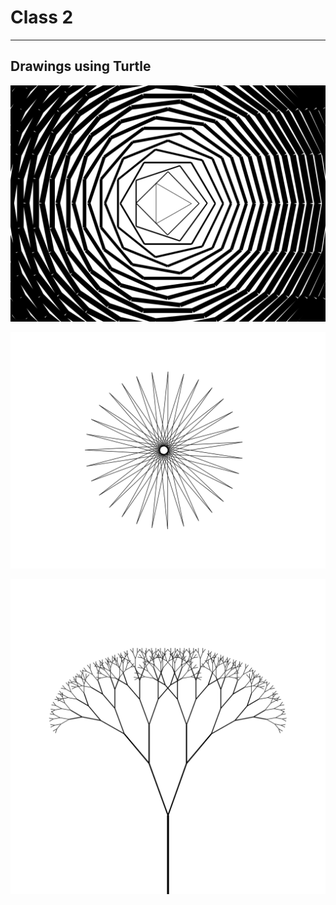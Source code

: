 # Class 2

---

## Drawings using Turtle

![polygons](code/img/3_to_25_polygons.svg)

![star](code/img/star.svg)

![tree](code/img/tree_fractal.svg)
